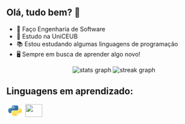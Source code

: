 ## Olá, tudo bem? 👋

- 🔭 Faço Engenharia de Software
- 🎒 Estudo na UniCEUB
- 📚 Estou estudando algumas linguagens de programação
- 🖥️ Sempre em busca de aprender algo novo! 
<div align="center">
  <img src="https://github-readme-stats.vercel.app/api?username=gabxnz&hide_title=false&hide_rank=false&show_icons=true&include_all_commits=true&count_private=true&disable_animations=false&title_color=cccccc&text_color=cccccc&icon_color=cccccc&bg_color=000000&locale=en&hide_border=false" height="150" alt="stats graph"  />
  <img src="https://streak-stats.demolab.com?user=gabxnz&locale=en&mode=daily&title_color=cccccc&text_color=cccccc&ring=cccccc&fire=cccccc&currStreakLabel=cccccc&sideNums=cccccc&sideLabels=cccccc&dates=cccccc&background=000000&hide_border=false&border_radius=4" height="152" alt="streak graph"  />
</div>

## Linguagens em aprendizado: 
<img height="30" width="40" src="https://raw.githubusercontent.com/devicons/devicon/master/icons/python/python-original.svg">
<img height="30" width="40" src="https://cdn.jsdelivr.net/gh/devicons/devicon@latest/icons/c/c-original.svg">


